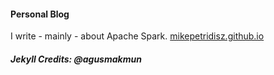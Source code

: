 #### Personal Blog

I write - mainly - about Apache Spark.
[mikepetridisz.github.io](http://mikepetridisz.github.io)

##### Jekyll Credits: @agusmakmun
